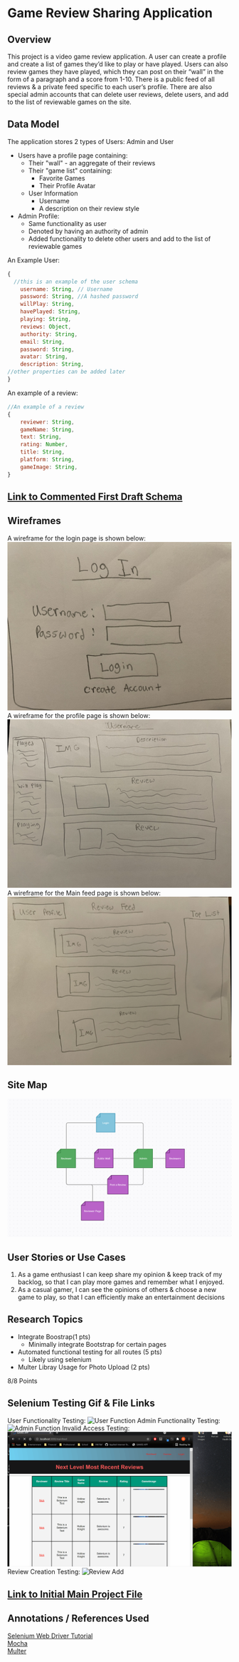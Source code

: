 # Game Review Sharing Application

## Overview

This project is a video game review application. A user can create a profile and create a list of games they’d like to play or have played. Users can also review games they have played, which they can post on their “wall” in the form of a paragraph and a score from 1-10. There is a public feed of all reviews & a private feed specific to each user’s profile. There are also special admin accounts that can delete user reviews, delete users, and add to the list of reviewable games on the site. 

## Data Model

The application stores 2 types of Users: Admin and User

* Users have a profile page containing: 
    * Their "wall" - an aggregate of their reviews
    * Their "game list" containing:  
        * Favorite Games
        * Their Profile Avatar
    * User Information
        * Username
        * A description on their review style
* Admin Profile:
    * Same functionality as user
    * Denoted by having an authority of admin
    * Added functionality to delete other users and add to the list of reviewable games


An Example User:

```javascript
{
  //this is an example of the user schema
    username: String, // Username
    password: String, //A hashed password
    willPlay: String, 
    havePlayed: String,
    playing: String, 
    reviews: Object,
    authority: String,
    email: String,
    password: String,
    avatar: String,
    description: String,
//other properties can be added later
}

```

An example of a review:

```javascript
//An example of a review 
{
    reviewer: String,
    gameName: String,
    text: String,
    rating: Number,
    title: String,
    platform: String,
    gameImage: String,
}

```

## [Link to Commented First Draft Schema](db.js)

## Wireframes
A wireframe for the login page is shown below:
![Login Screen](public/images/Login_WireFrame.jpg)
A wireframe for the profile page is shown below:
![Profile Page](public/images/Profile_WireFrame.jpg)
A wireframe for the Main feed page is shown below:
![Main Feed](public/images/ReviewFeed_Wireframe.jpg)

## Site Map

![Main Feed](public/images/SiteMap.png)

## User Stories or Use Cases

1. As a game enthusiast I can keep share my opinion & keep track of my backlog, so that I can play more games and remember what I enjoyed.
2. As a casual gamer, I can see the opinions of others & choose a new game to play, so that I can efficiently make an entertainment decisions

## Research Topics

* Integrate Boostrap(1 pts)
    * Minimally integrate Bootstrap for certain pages
* Automated functional testing for all routes (5 pts)
    * Likely using selenium
* Multer Libray Usage for Photo Upload (2 pts)

8/8 Points

## Selenium Testing Gif & File Links
User Functionality Testing:
![User Function](./SeleniumTests/userFunction.gif)
Admin Functionality Testing:
![Admin Function](./SeleniumTests/adminFunction.gif)
Invalid Access Testing:
![Invalid Access Check](./SeleniumTests/invalidAccess.gif)
Review Creation Testing:
![Review Add](./SeleniumTests/addReview.gif)


## [Link to Initial Main Project File](app.js)

## Annotations / References Used
[Selenium Web Driver Tutorial](https://www.browserstack.com/guide/automation-using-selenium-javascript)
<br>
[Mocha](https://mochajs.org/)
<br>
[Multer](https://www.npmjs.com/package/multer)
